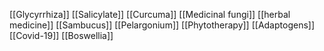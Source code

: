 [[Glycyrrhiza]]
[[Salicylate]]
[[Curcuma]]
[[Medicinal fungi]]
[[herbal medicine]]
[[Sambucus]]
[[Pelargonium]]
[[Phytotherapy]]
[[Adaptogens]]
[[Covid-19]]
[[Boswellia]]
